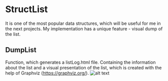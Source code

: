 # StructList
It is one of the most popular data structures, which will be useful for me in the next projects. 
My implementation has a unique feature - visual dump of the list.
## DumpList
Function, which generates a listLog.html file. Containing the information about the list and a visual presentation of the list,
which is created with the help of Graphviz (https://graphviz.org/).
![alt text](https://github.com/vihlancevk/StructList/blob/main/StructList/graphviz.png?raw=true)

